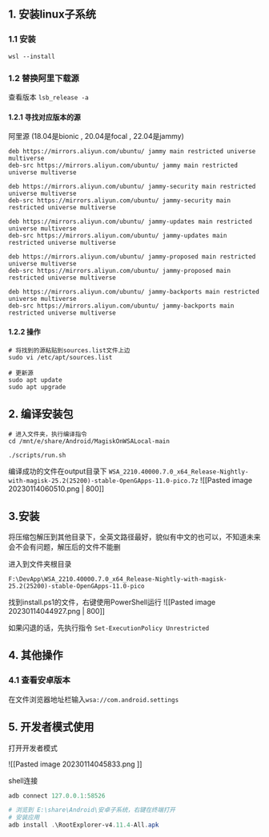 ## 1. 安装linux子系统

### 1.1 安装
`wsl --install`

### 1.2 替换阿里下载源

查看版本 `lsb_release -a`

#### 1.2.1 寻找对应版本的源

阿里源 (18.04是bionic , 20.04是focal , 22.04是jammy)

```
deb https://mirrors.aliyun.com/ubuntu/ jammy main restricted universe multiverse
deb-src https://mirrors.aliyun.com/ubuntu/ jammy main restricted universe multiverse

deb https://mirrors.aliyun.com/ubuntu/ jammy-security main restricted universe multiverse
deb-src https://mirrors.aliyun.com/ubuntu/ jammy-security main restricted universe multiverse

deb https://mirrors.aliyun.com/ubuntu/ jammy-updates main restricted universe multiverse
deb-src https://mirrors.aliyun.com/ubuntu/ jammy-updates main restricted universe multiverse

deb https://mirrors.aliyun.com/ubuntu/ jammy-proposed main restricted universe multiverse
deb-src https://mirrors.aliyun.com/ubuntu/ jammy-proposed main restricted universe multiverse

deb https://mirrors.aliyun.com/ubuntu/ jammy-backports main restricted universe multiverse
deb-src https://mirrors.aliyun.com/ubuntu/ jammy-backports main restricted universe multiverse
```
#### 1.2.2 操作
```shell
# 将找到的源粘贴到sources.list文件上边
sudo vi /etc/apt/sources.list

# 更新源
sudo apt update
sudo apt upgrade
```



## 2. 编译安装包
```shell
# 进入文件夹，执行编译指令
cd /mnt/e/share/Android/MagiskOnWSALocal-main

./scripts/run.sh
```


编译成功的文件在output目录下
`WSA_2210.40000.7.0_x64_Release-Nightly-with-magisk-25.2(25200)-stable-OpenGApps-11.0-pico.7z`
![[Pasted image 20230114060510.png | 800]]

## 3.安装

将压缩包解压到其他目录下，全英文路径最好，貌似有中文的也可以，不知道未来会不会有问题，解压后的文件不能删

进入到文件夹根目录

`F:\DevApp\WSA_2210.40000.7.0_x64_Release-Nightly-with-magisk-25.2(25200)-stable-OpenGApps-11.0-pico`

找到install.ps1的文件，右键使用PowerShell运行
![[Pasted image 20230114044927.png | 800]]


如果闪退的话，先执行指令 `Set-ExecutionPolicy Unrestricted`


## 4. 其他操作
### 4.1 查看安卓版本
在文件浏览器地址栏输入`wsa://com.android.settings`


## 5. 开发者模式使用

打开开发者模式

![[Pasted image 20230114045833.png ]]

shell连接
```powershell
adb connect 127.0.0.1:58526

# 浏览到 E:\share\Android\安卓子系统，右键在终端打开
# 安装应用
adb install .\RootExplorer-v4.11.4-All.apk

```






